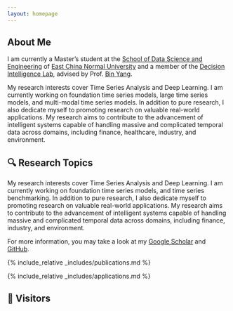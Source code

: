 ```yaml
---
layout: homepage
---
```


## About Me

I am currently a Master’s student at the [School of Data Science and Engineering](https://dase.ecnu.edu.cn/) of [East China Normal University](https://www.ecnu.edu.cn/) and a member of the [Decision Intelligence Lab](https://decisionintelligence.github.io/index), advised by Prof. [Bin Yang](https://binyangdk.github.io/). 

My research interests cover Time Series Analysis and Deep Learning. I am currently working on foundation time series models, large time series models, and multi-modal time series models. In addition to pure research, I also dedicate myself to promoting research on valuable real-world applications. My research aims to contribute to the advancement of intelligent systems capable of handling massive and complicated temporal data across domains, including finance, healthcare, industry, and environment.


## 🔍 Research Topics

My research interests cover Time Series Analysis and Deep Learning. I am currently working on foundation time series models, and time series benchmarking. In addition to pure research, I also dedicate myself to promoting research on valuable real-world applications. My research aims to contribute to the advancement of intelligent systems capable of handling massive and complicated temporal data across domains, including finance, industry, and environment.

For more information, you may take a look at my [Google Scholar](https://scholar.google.com.hk/citations?user=Hal0V_AAAAAJ) and [GitHub](https://github.com/DevCrafterLZY).




{% include_relative _includes/publications.md %}



{% include_relative _includes/applications.md %}



## 👀 Visitors

<div style="width: 200px; height: 200px; overflow: hidden;">
<script type="text/javascript" id="clstr_globe" src="//clustrmaps.com/globe.js?d=-9EeY4fWb57A66dxIPlytMAKIpTI0mi2CHbk5EgcaIM"></script>
</div>

